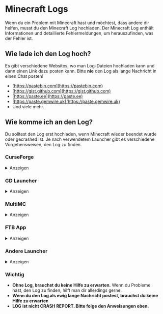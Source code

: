 # Minecraft Logs

Wenn du ein Problem mit Minecraft hast und möchtest, dass andere dir helfen, musst du den Minecraft Log hochladen.
Der Minecraft Log enthält Informationen und detaillierte Fehlermeldungen, um herauszufinden, was der Fehler ist.

## Wie lade ich den Log hoch?

Es gibt verschiedene Websites, wo man Log-Dateien hochladen kann und dann einen Link dazu posten kann.
Bitte **nie** den Log als lange Nachricht in einen Chat posten!

* [https://pastebin.com](https://pastebin.com)
* [https://gist.github.com](https://gist.github.com)
* [https://paste.ee](https://paste.ee)
* [https://paste.gemwire.uk](https://paste.gemwire.uk)
* Und viele mehr.

## Wie komme ich an den Log?

Du solltest den Log erst hochladen, wenn Minecraft wieder beendet wurde oder gecrashed ist.
Je nach verwendetem Launcher gibt es verschiedene Vorgehensweisen, den Log zu finden.

### CurseForge

<details>
<summary>Anzeigen</summary>

In CurseForge machst du einen Rechts-Klick auf das Modpack-Profil, dann auf `Ordner öffnen`.
Dort gibt es den Ordner `logs`.
Darin befindet sich eine Datei namens `latest.log`.
Diese lädst du dann auf einer der oben genannten Seiten hoch.

</details>

### GD Launcher

<details>
<summary>Anzeigen</summary>

Im GD Launcher machst du einen Rechts-Klick auf das Modpack-Profil, dann auf `Open Folder`.
Dort gibt es den Ordner `logs`.
Darin befindet sich eine Datei namens `latest.log`.
Diese lädst du dann auf einer der oben genannten Seiten hoch.

</details>

### MultiMC

<details>
<summary>Anzeigen</summary>

In MultiMC drückst du auf `Instanz Bearbeiten`, dann auf `Andere Logs`, wählst oben `logs/latest.log` und klickst dann
auf `Hochladen`.
Du bekommst dann einen Link, den du posten kannst.
Alternativ kannst du auch im Tab `Minecraft Log` oben rechts auf `Hochladen` klicken.

</details>

### FTB App

<details>
<summary>Anzeigen</summary>

In der FTP App klickst du dein Modpack-Profil an, dort rechts oben auf `Settings`, anschließend links unten
auf `Open Folder`.
Dort gibt es den Ordner `logs`.
Darin befindet sich eine Datei namens `latest.log`.
Diese lädst du dann auf einer der oben genannten Seiten hoch.

</details>

### Andere Launcher

<details>
<summary>Anzeigen</summary>

In deinem `.minecraft` Ordner gibt es den Ordner `logs`.
Darin befindet sich eine Datei namens `latest.log`.
Diese lädst du dann auf einer der oben genannten Seiten hoch.

</details>

### Wichtig

* **Ohne Log, brauchst du keine Hilfe zu erwarten.**
  Wenn du Probleme hast, den Log zu finden, hilft man dir allerdings gerne.
* **Wenn du den Log als ewig lange Nachricht postest, brauchst du keine Hilfe zu erwarten**
* **LOG ist nicht CRASH REPORT. Bitte folge den Anweisungen oben.**
